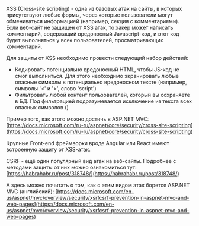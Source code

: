 XSS \(Cross-site scripting\) - одна из базовых атак на сайты, в которых присутствуют любые формы, через которые пользователи могут обмениваться информацией \(например, секция с комментариями\). Если веб-сайт не защищен от XSS атак, то хакер может написать комментарий, содержащий вредоносный Javascript-код, и этот код будет выполняться у всех пользователей, просматривающих комментарий.

Для защиты от XSS необходимо провести следующий набор действий:

* Кодировать потенциально вредоносный HTML, чтобы JS-код не смог выполниться. Для этого необходимо экранировать любые опасные символы в потенциально вредоносном тексте \(например, символы '&lt;' и '&gt;', слово 'script'\)
* Фильтровать любой контент пользователей, который вы сохраняете в БД. Под фильтрацией подразумевается исключение из текста всех опасных символов \(\)

Пример того, как этого можно достичь в ASP.NET MVC: [https://docs.microsoft.com/ru-ru/aspnet/core/security/cross-site-scripting](https://docs.microsoft.com/ru-ru/aspnet/core/security/cross-site-scripting)

Крупные Front-end фреймворки вроде Angular или React имеют встроенную защиту от XSS-атак.

CSRF - ещё один популярный вид атак на веб-сайты. Подробнее с методами защиты от них можно ознакомиться тут: [https://habrahabr.ru/post/318748/](https://habrahabr.ru/post/318748/)

А здесь можно почитать о том, как с этим видом атак борется ASP.NET MVC \(английский\): [https://docs.microsoft.com/en-us/aspnet/mvc/overview/security/xsrfcsrf-prevention-in-aspnet-mvc-and-web-pages](https://docs.microsoft.com/en-us/aspnet/mvc/overview/security/xsrfcsrf-prevention-in-aspnet-mvc-and-web-pages)

